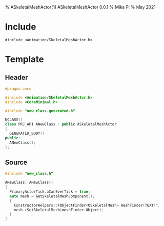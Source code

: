 % ASkeletalMeshActor(1) ASkeletalMeshActor 0.0.1
% Mika Pi
% May 2021

# Include

`#include <Animation/SkeletalMeshActor.h>`


# Template

## Header
```c++
#pragma once

#include <Animation/SkeletalMeshActor.h>
#include <CoreMinimal.h>

#include "new_class.generated.h"

UCLASS()
class PRJ_API ANewClass : public ASkeletalMeshActor
{
  GENERATED_BODY()
public:
  ANewClass();
};
```
## Source

```c++
#include "new_class.h"

ANewClass::ANewClass()
{
  PrimaryActorTick.bCanEverTick = true;
  auto mesh = GetSkeletalMeshComponent();
  {
    ConstructorHelpers::FObjectFinder<USkeletalMesh> meshFinder(TEXT("/Game/SK_NewClass"));
    mesh->SetSkeletalMesh(meshFinder.Object);
  }
}

```
